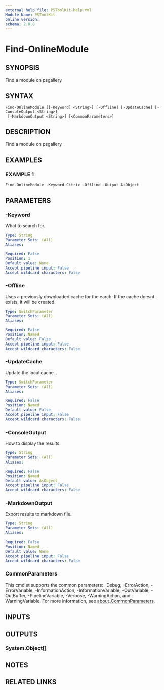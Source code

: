 ```yaml
---
external help file: PSToolKit-help.xml
Module Name: PSToolKit
online version:
schema: 2.0.0
---
```


# Find-OnlineModule

## SYNOPSIS
Find a module on psgallery

## SYNTAX

```
Find-OnlineModule [[-Keyword] <String>] [-Offline] [-UpdateCache] [-ConsoleOutput <String>]
 [-MarkdownOutput <String>] [<CommonParameters>]
```

## DESCRIPTION
Find a module on psgallery

## EXAMPLES

### EXAMPLE 1
```
Find-OnlineModule -Keyword Citrix -Offline -Output AsObject
```

## PARAMETERS

### -Keyword
What to search for.

```yaml
Type: String
Parameter Sets: (All)
Aliases:

Required: False
Position: 1
Default value: None
Accept pipeline input: False
Accept wildcard characters: False
```

### -Offline
Uses a previously downloaded cache for the earch.
If the cache doesnt exists, it will be created.

```yaml
Type: SwitchParameter
Parameter Sets: (All)
Aliases:

Required: False
Position: Named
Default value: False
Accept pipeline input: False
Accept wildcard characters: False
```

### -UpdateCache
Update the local cache.

```yaml
Type: SwitchParameter
Parameter Sets: (All)
Aliases:

Required: False
Position: Named
Default value: False
Accept pipeline input: False
Accept wildcard characters: False
```

### -ConsoleOutput
How to display the results.

```yaml
Type: String
Parameter Sets: (All)
Aliases:

Required: False
Position: Named
Default value: AsObject
Accept pipeline input: False
Accept wildcard characters: False
```

### -MarkdownOutput
Export results to markdown file.

```yaml
Type: String
Parameter Sets: (All)
Aliases:

Required: False
Position: Named
Default value: None
Accept pipeline input: False
Accept wildcard characters: False
```

### CommonParameters
This cmdlet supports the common parameters: -Debug, -ErrorAction, -ErrorVariable, -InformationAction, -InformationVariable, -OutVariable, -OutBuffer, -PipelineVariable, -Verbose, -WarningAction, and -WarningVariable. For more information, see [about_CommonParameters](http://go.microsoft.com/fwlink/?LinkID=113216).

## INPUTS

## OUTPUTS

### System.Object[]
## NOTES

## RELATED LINKS
